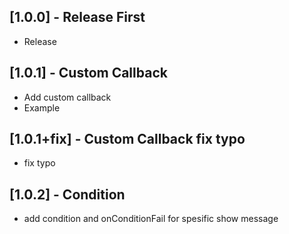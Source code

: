 ## [1.0.0] - Release First

* Release

## [1.0.1] - Custom Callback

* Add custom callback
* Example

## [1.0.1+fix] - Custom Callback fix typo

* fix typo

## [1.0.2] - Condition

* add condition and onConditionFail for spesific show message
